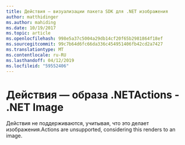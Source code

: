 ```yaml
---
title: Действия — визуализации пакета SDK для .NET изображения
author: matthidinger
ms.author: mahiding
ms.date: 10/19/2017
ms.topic: article
ms.openlocfilehash: 998e5a37c5004a29db14cf20f65b2981864f18ef
ms.sourcegitcommit: 99c7b64d6fc66da336c454951406fb42cd2a7427
ms.translationtype: MT
ms.contentlocale: ru-RU
ms.lasthandoff: 04/12/2019
ms.locfileid: "59552406"
---
```

# <a name="actions---net-image"></a><span data-ttu-id="253b2-102">Действия — образа .NET</span><span class="sxs-lookup"><span data-stu-id="253b2-102">Actions - .NET Image</span></span>

<span data-ttu-id="253b2-103">Действия не поддерживаются, учитывая, что это делает изображения.</span><span class="sxs-lookup"><span data-stu-id="253b2-103">Actions are unsupported, considering this renders to an image.</span></span>